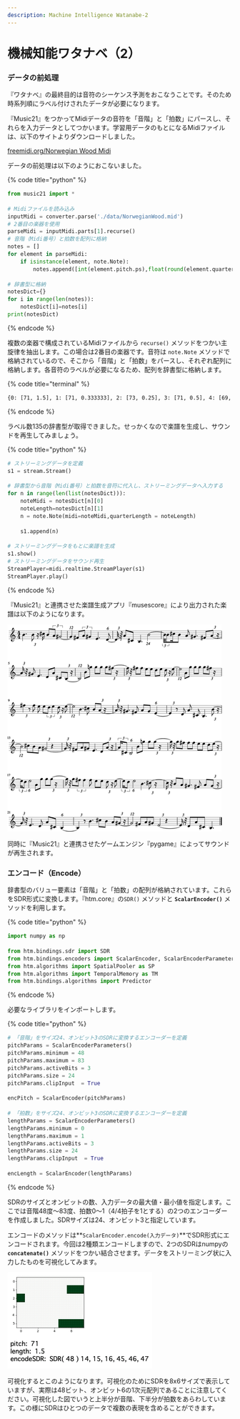 ```yaml
---
description: Machine Intelligence Watanabe-2
---
```


# 機械知能ワタナベ（2）

### データの前処理

『ワタナベ』の最終目的は音符のシーケンス予測をおこなうことです。そのため時系列順にラベル付けされたデータが必要になります。

『Music21』をつかってMidiデータの音符を「音階」と「拍数」にパースし、それらを入力データとしてつかいます。学習用データのもとになるMidiファイルは、以下のサイトよりダウンロードしました。

[freemidi.org/Norwegian Wood Midi](https://freemidi.org/download3-1118-norwegian-wood-beatles)

データの前処理は以下のようにおこないました。

{% code title="python" %}
```python
from music21 import *

# Midiファイルを読み込み
inputMidi = converter.parse('./data/NorwegianWood.mid')
# 2番目の楽器を使用
parseMidi = inputMidi.parts[1].recurse()
# 音階（Midi番号）と拍数を配列に格納
notes = []
for element in parseMidi:
    if isinstance(element, note.Note):
        notes.append([int(element.pitch.ps),float(round(element.quarterLength,6))])

# 辞書型に格納
notesDict={}
for i in range(len(notes)):
    notesDict[i]=notes[i] 
print(notesDict)
```
{% endcode %}

複数の楽器で構成されているMidiファイルから `recurse()` メソッドをつかい主旋律を抽出します。この場合は2番目の楽器です。音符は `note.Note` メソッドで格納されているので、そこから「音階」と「拍数」をパースし、それぞれ配列に格納します。各音符のラベルが必要になるため、配列を辞書型に格納します。

{% code title="terminal" %}
```bash
{0: [71, 1.5], 1: [71, 0.333333], 2: [73, 0.25], 3: [71, 0.5], 4: [69, 0.333333],(略),131: [64, 1.5], 132: [62, 0.5], 133: [69, 0.5], 134: [61, 0.5], 135: [59, 1.5]}
```
{% endcode %}

ラベル数135の辞書型が取得できました。せっかくなので楽譜を生成し、サウンドを再生してみましょう。

{% code title="python" %}
```python
# ストリーミングデータを定義
s1 = stream.Stream()

# 辞書型から音階（Midi番号）と拍数を音符に代入し、ストリーミングデータへ入力する
for n in range(len(list(notesDict))):
    noteMidi = notesDict[n][0]
    noteLength=notesDict[n][1]
    n = note.Note(midi=noteMidi,quarterLength = noteLength)

    s1.append(n)

# ストリーミングデータをもとに楽譜を生成    
s1.show()
# ストリーミングデータをサウンド再生
StreamPlayer=midi.realtime.StreamPlayer(s1)
StreamPlayer.play()
```
{% endcode %}

『Music21』と連携させた楽譜生成アプリ『musescore』により出力された楽譜は以下のようになります。

![&#x56F3;7-5](../.gitbook/assets/7-5.png)

同時に『Music21』と連携させたゲームエンジン『pygame』によってサウンドが再生されます。

### エンコード（Encode）

辞書型のバリュー要素は「音階」と「拍数」の配列が格納されています。これらをSDR形式に変換します。『htm.core』の`SDR()` メソッドと **`ScalarEncoder()`** メソッドを利用します。

{% code title="python" %}
```python
import numpy as np

from htm.bindings.sdr import SDR
from htm.bindings.encoders import ScalarEncoder, ScalarEncoderParameters
from htm.algorithms import SpatialPooler as SP
from htm.algorithms import TemporalMemory as TM
from htm.bindings.algorithms import Predictor
```
{% endcode %}

必要なライブラリをインポートします。

{% code title="python" %}
```python
# 「音階」をサイズ24、オンビット3のSDRに変換するエンコーダーを定義
pitchParams = ScalarEncoderParameters()
pitchParams.minimum = 48
pitchParams.maximum = 83
pitchParams.activeBits = 3
pitchParams.size = 24
pitchParams.clipInput  = True

encPitch = ScalarEncoder(pitchParams)

# 「拍数」をサイズ24、オンビット3のSDRに変換するエンコーダーを定義
lengthParams = ScalarEncoderParameters()
lengthParams.minimum = 0
lengthParams.maximum = 1
lengthParams.activeBits = 3
lengthParams.size = 24
lengthParams.clipInput  = True

encLength = ScalarEncoder(lengthParams)
```
{% endcode %}

SDRのサイズとオンビットの数、入力データの最大値・最小値を指定します。ここでは音階48度〜83度、拍数0〜1（4/4拍子を1とする）の2つのエンコーダーを作成しました。SDRサイズは24、オンビット3と指定しています。

エンコードのメソッドは**`ScalarEncoder.encode(入力データ)`**でSDR形式にエンコードされます。今回は2種類エンコードしますので、2つのSDRはnumpyの **`concatenate()`** メソッドをつかい結合させます。データをストリーミング状に入力したものを可視化してみます。

![&#x56F3;7-6](../.gitbook/assets/7-6.gif)

可視化するとこのようになります。可視化のためにSDRを8x6サイズで表示していますが、実際は48ビット、オンビット6の1次元配列であることに注意してください。可視化した図でいうと上半分が音階、下半分が拍数をあらわしています。この様にSDRはひとつのデータで複数の表現を含めることができます。

